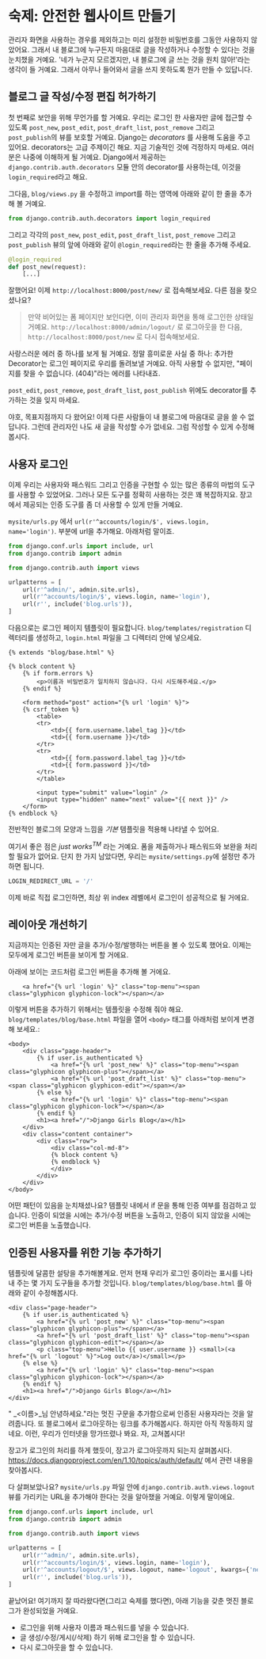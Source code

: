 # 숙제: 안전한 웹사이트 만들기

관리자 화면을 사용하는 경우를 제외하고는 미리 설정한 비밀번호를 그동안 사용하지 않았어요. 그래서 내 블로그에 누구든지 마음대로 글을 작성하거나 수정할 수 있다는 것을 눈치챘을 거예요. '네가 누군지 모르겠지만, 내 블로그에 글 쓰는 것을 원치 않아!'라는 생각이 들 거예요. 그래서 아무나 들어와서 글을 쓰지 못하도록 뭔가 만들 수 있답니다.

## 블로그 글 작성/수정 편집 허가하기

첫 번째로 보안을 위해 무언가를 할 거예요. 우리는 로그인 한 사용자만 글에 접근할 수 있도록 `post_new`, `post_edit`, `post_draft_list`, `post_remove` 그리고 `post_publish`의 뷰를 보호할 거예요. Django는 _decorators_ 를 사용해 도움을 주고 있어요. decorators는 고급 주제이긴 해요. 지금 기술적인 것에 걱정하지 마세요. 여러분은 나중에 이해하게 될 거예요. Django에서 제공하는 `django.contrib.auth.decorators` 모듈 안의 decorator를 사용하는데, 이것을 `login_required`라고 해요. 

그다음, `blog/views.py` 을 수정하고 import를 하는 영역에 아래와 같이 한 줄을 추가해 볼 거예요. 

```python 
from django.contrib.auth.decorators import login_required 
``` 

그리고 각각의 `post_new`, `post_edit`, `post_draft_list`, `post_remove` 그리고 `post_publish` 뷰의 앞에 아래와 같이 `@login_required`라는 한 줄을 추가해 주세요.

```python
@login_required
def post_new(request):
    [...]
```
잘했어요! 이제 `http://localhost:8000/post/new/` 로 접속해보세요. 다른 점을 찾으셨나요? 

> 만약 비어있는 폼 페이지만 보인다면, 이미 관리자 화면을 통해 로그인한 상태일 거예요. `http://localhost:8000/admin/logout/` 로 로그아웃을 한 다음, `http://localhost:8000/post/new` 로 다시 접속해보세요. 

사랑스러운 에러 중 하나를 보게 될 거예요. 정말 흥미로운 사실 중 하나: 추가한 Decorator는 로그인 페이지로 우리를 돌려보낼 거예요. 아직 사용할 수 없지만, "페이지를 찾을 수 없습니다. (404)"라는 에러를 나타내죠. 

`post_edit`, `post_remove`, `post_draft_list`, `post_publish` 위에도 decorator를 추가하는 것을 잊지 마세요. 

야호, 목표지점까지 다 왔어요! 이제 다른 사람들이 내 블로그에 마음대로 글을 쓸 수 없답니다. 그런데 관리자인 나도 새 글을 작성할 수가 없네요. 그럼 작성할 수 있게 수정해 봅시다.


## 사용자 로그인

이제 우리는 사용자와 패스워드 그리고 인증을 구현할 수 있는 많은 종류의 마법의 도구를 사용할 수 있었어요. 그러나 모든 도구를 정확히 사용하는 것은 꽤 복잡하지요. 장고에서 제공되는 인증 도구를 좀 더 사용할 수 있게 만들 거예요. 

`mysite/urls.py` 에서 `url(r'^accounts/login/$', views.login, name='login')`. 부분에 url을 추가해요. 아래처럼 말이죠.

```python
from django.conf.urls import include, url
from django.contrib import admin

from django.contrib.auth import views

urlpatterns = [
    url(r'^admin/', admin.site.urls),
    url(r'^accounts/login/$', views.login, name='login'),
    url(r'', include('blog.urls')),
]
```

다음으로는 로그인 페이지 템플릿이 필요합니다. `blog/templates/registration` 디렉터리를 생성하고, `login.html` 파일을 그 디렉터리 안에 넣으세요.

```django
{% extends "blog/base.html" %}

{% block content %}
    {% if form.errors %}
        <p>이름과 비밀번호가 일치하지 않습니다. 다시 시도해주세요.</p>
    {% endif %}

    <form method="post" action="{% url 'login' %}">
    {% csrf_token %}
        <table>
        <tr>
            <td>{{ form.username.label_tag }}</td>
            <td>{{ form.username }}</td>
        </tr>
        <tr>
            <td>{{ form.password.label_tag }}</td>
            <td>{{ form.password }}</td>
        </tr>
        </table>

        <input type="submit" value="login" />
        <input type="hidden" name="next" value="{{ next }}" />
    </form>
{% endblock %}
```

전반적인 블로그의 모양과 느낌을 _기본_ 템플릿을 적용해 나타낼 수 있어요.

여기서 좋은 점은 _just works<sup>TM</sup>_ 라는 거예요. 폼을 제출하거나 패스워드와 보완을 처리할 필요가 없어요. 단지 한 가지 남았다면, 우리는 `mysite/settings.py`에 설정만 추가하면 됩니다.

```python
LOGIN_REDIRECT_URL = '/'
```

이제 바로 직접 로그인하면, 최상 위 index 레벨에서 로그인이 성공적으로 될 거에요.

## 레이아웃 개선하기

지금까지는 인증된 자만 글을 추가/수정/발행하는 버튼을 볼 수 있도록 했어요. 이제는 모두에게 로그인 버튼을 보이게 할 거에요.

아래에 보이는 코드처럼 로그인 버튼을 추가해 볼 거에요.

```django
    <a href="{% url 'login' %}" class="top-menu"><span class="glyphicon glyphicon-lock"></span></a>
```

이렇게 버튼을 추가하기 위해서는 템플릿을 수정해 줘야 해요. `blog/templates/blog/base.html` 파일을 열어 `<body>` 태그를 아래처럼 보이게 변경해 보세요.:

```django
<body>
    <div class="page-header">
        {% if user.is_authenticated %}
            <a href="{% url 'post_new' %}" class="top-menu"><span class="glyphicon glyphicon-plus"></span></a>
            <a href="{% url 'post_draft_list' %}" class="top-menu"><span class="glyphicon glyphicon-edit"></span></a>
        {% else %}
            <a href="{% url 'login' %}" class="top-menu"><span class="glyphicon glyphicon-lock"></span></a>
        {% endif %}
        <h1><a href="/">Django Girls Blog</a></h1>
    </div>
    <div class="content container">
        <div class="row">
            <div class="col-md-8">
            {% block content %}
            {% endblock %}
            </div>
        </div>
    </div>
</body>
```

어떤 패턴이 있음을 눈치채셨나요? 템플릿 내에서 if 문을 통해 인증 여부를 점검하고 있습니다. 인증이 되었을 시에는 추가/수정 버튼을 노출하고, 인증이 되지 않았을 시에는 로그인 버튼을 노출했습니다.

## 인증된 사용자를 위한 기능 추가하기

템플릿에 달콤한 설탕을 추가해볼게요. 먼저 현재 우리가 로그인 중이라는 표시를 나타내 주는 몇 가지 도구들을 추가할 것입니다. `blog/templates/blog/base.html` 를 아래와 같이 수정해봅시다.

```django
<div class="page-header">
    {% if user.is_authenticated %}
        <a href="{% url 'post_new' %}" class="top-menu"><span class="glyphicon glyphicon-plus"></span></a>
        <a href="{% url 'post_draft_list' %}" class="top-menu"><span class="glyphicon glyphicon-edit"></span></a>
        <p class="top-menu">Hello {{ user.username }} <small>(<a href="{% url 'logout' %}">Log out</a>)</small></p>
    {% else %}
        <a href="{% url 'login' %}" class="top-menu"><span class="glyphicon glyphicon-lock"></span></a>
    {% endif %}
    <h1><a href="/">Django Girls Blog</a></h1>
</div>
```

" _&lt;이름&gt;_님 안녕하세요."라는 멋진 구문을 추가함으로써 인증된 사용자라는 것을 알려줍니다. 또 블로그에서 로그아웃하는 링크를 추가해봅시다. 하지만 아직 작동하지 않네요. 이런, 우리가 인터넷을 망가뜨렸나 봐요. 자, 고쳐봅시다!

장고가 로그인의 처리를 하게 했듯이, 장고가 로그아웃까지 되는지 살펴봅시다. https://docs.djangoproject.com/en/1.10/topics/auth/default/ 에서 관련 내용을 찾아봅시다.

다 살펴보았나요? `mysite/urls.py` 파일 안에 `django.contrib.auth.views.logout`
뷰를 가리키는 URL을 추가해야 한다는 것을 알아챘을 거예요. 이렇게 말이에요.

```python
from django.conf.urls import include, url
from django.contrib import admin

from django.contrib.auth import views

urlpatterns = [
    url(r'^admin/', admin.site.urls),
    url(r'^accounts/login/$', views.login, name='login'),
    url(r'^accounts/logout/$', views.logout, name='logout', kwargs={'next_page': '/'}),
    url(r'', include('blog.urls')),
]
```

끝났어요! 여기까지 잘 따라왔다면(그리고 숙제를 했다면), 아래 기능을 갖춘 멋진 블로그가 완성되었을 거예요.

- 로그인을 위해 사용자 이름과 패스워드를 넣을 수 있습니다. 
- 글 생성/수정/게시(/삭제) 하기 위해 로그인을 할 수 있습니다. 
- 다시 로그아웃을 할 수 있습니다.